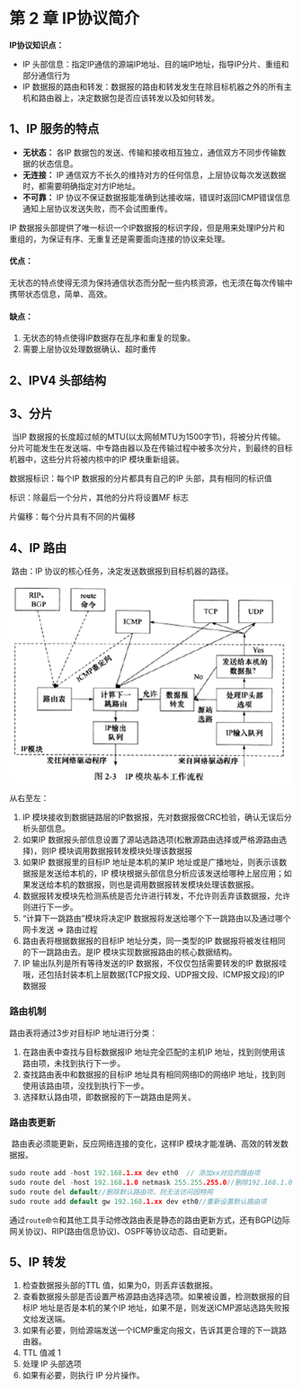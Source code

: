 # 第 2 章 IP协议简介

**IP协议知识点：**

* IP 头部信息：指定IP通信的源端IP地址、目的端IP地址，指导IP分片、重组和部分通信行为
* IP 数据报的路由和转发：数据报的路由和转发发生在除目标机器之外的所有主机和路由器上，决定数据包是否应该转发以及如何转发。



## 1、IP 服务的特点

* **无状态：** 各IP 数据包的发送、传输和接收相互独立，通信双方不同步传输数据的状态信息。
* **无连接：** IP 通信双方不长久的维持对方的任何信息，上层协议每次发送数据时，都需要明确指定对方IP地址。
* **不可靠：** IP 协议不保证数据报能准确到达接收端，错误时返回ICMP错误信息通知上层协议发送失败，而不会试图重传。

IP 数据报头部提供了唯一标识一个IP数据报的标识字段，但是用来处理IP分片和重组的，为保证有序、无重复还是需要面向连接的协议来处理。



#### 优点：

​	无状态的特点使得无须为保持通信状态而分配一些内核资源，也无须在每次传输中携带状态信息，简单、高效。



#### 缺点：

1. 无状态的特点使得IP数据存在乱序和重复的现象。
2. 需要上层协议处理数据确认、超时重传



## 2、IPV4 头部结构





## 3、分片

​	当IP 数据报的长度超过帧的MTU(以太网帧MTU为1500字节)，将被分片传输。分片可能发生在发送端、中专路由器以及在传输过程中被多次分片，到最终的目标机器中，这些分片将被内核中的IP 模块重新组装。



数据报标识：每个IP 数据报的分片都具有自己的IP 头部，具有相同的标识值

标识：除最后一个分片，其他的分片将设置MF 标志

片偏移：每个分片具有不同的片偏移



## 4、IP 路由

​	路由：IP 协议的核心任务，决定发送数据报到目标机器的路径。

![](./Pic/2-3.png)

从右至左：

1. IP 模块接收到数据链路层的IP数据报，先对数据报做CRC检验，确认无误后分析头部信息。
2. 如果IP 数据报头部信息设置了源站选路选项(松散源路由选择或严格源路由选择)，则IP 模块调用数据报转发模块处理该数据报
3. 如果IP 数据报里的目标IP 地址是本机的某IP 地址或是广播地址，则表示该数据报是发送给本机的，IP 模块根据头部信息分析应该发送给哪种上层应用；如果发送给本机的数据报，则也是调用数据报转发模块处理该数据报。
4. 数据报转发模块先检测系统是否允许进行转发，不允许则丢弃该数据报，允许则进行下一步。
5. “计算下一跳路由”模块将决定IP 数据报将发送给哪个下一跳路由以及通过哪个网卡发送 => 路由过程
6. 路由表将根据数据报的目标IP 地址分类，同一类型的IP 数据报将被发往相同的下一跳路由去。是IP 模块实现数据报路由的核心数据结构。
7. IP 输出队列是所有等待发送的IP 数据报，不仅仅包括需要转发的IP 数据报哇哦，还包括封装本机上层数据(TCP报文段、UDP报文段、ICMP报文段)的IP 数据报

### 路由机制

路由表将通过3步对目标IP 地址进行分类：

1. 在路由表中查找与目标数据报IP 地址完全匹配的主机IP 地址，找到则使用该路由项，未找到执行下一步。
2. 查找路由表中和数据报的目标IP 地址具有相同网络ID的网络IP 地址，找到则使用该路由项，没找到执行下一步。
3. 选择默认路由项，即数据报的下一跳路由是网关。



### 路由表更新

​	路由表必须能更新，反应网络连接的变化，这样IP 模块才能准确、高效的转发数据报。

```C++
sudo route add -host 192.168.1.xx dev eth0  // 添加xx对应的路由项
sudo route del -host 192.168.1.0 netmask 255.255.255.0//删除192.168.1.0对应路由项
sudo route del default//删除默认路由项，则无法访问因特网
sudo route add default gw 192.168.1.xx dev eth0//重新设置默认路由项
```

​	通过`route命令`和其他工具手动修改路由表是静态的路由更新方式，还有BGP(边际网关协议)、RIP(路由信息协议)、OSPF等协议动态、自动更新。



## 5、IP 转发

1. 检查数据报头部的TTL 值，如果为0，则丢弃该数据报。
2. 查看数据报头部是否设置严格源路由选择选项。如果被设置，检测数据报的目标IP 地址是否是本机的某个IP 地址，如果不是，则发送ICMP源站选路失败报文给发送端。
3. 如果有必要，则给源端发送一个ICMP重定向报文，告诉其更合理的下一跳路由器。
4. TTL 值减 1
5. 处理 IP 头部选项
6. 如果有必要，则执行 IP 分片操作。